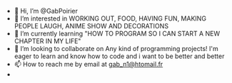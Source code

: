 - 👋 Hi, I’m @GabPoirier
- 👀 I’m interested in WORKING OUT, FOOD, HAVING FUN, MAKING PEOPLE LAUGH, ANIME SHOW AND DECORATIONS
- 🌱 I’m currently learning "HOW TO PROGRAM SO I CAN START A NEW CHAPTER IN MY LIFE"
- 💞️ I’m looking to collaborate on Any kind of programming projects! I'm eager to learn and know how to code and i want to be better and better
- 📫 How to reach me by email at gab_n1@htomail.fr
- 

<!---
GabPoirier/GabPoirier is a ✨ special ✨ repository because its `README.md` (this file) appears on your GitHub profile.
You can click the Preview link to take a look at your changes.
--->
